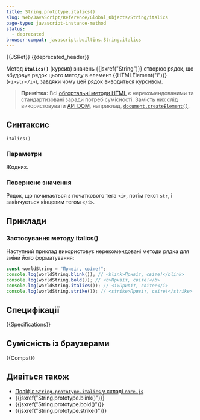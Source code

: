 ```yaml
---
title: String.prototype.italics()
slug: Web/JavaScript/Reference/Global_Objects/String/italics
page-type: javascript-instance-method
status:
  - deprecated
browser-compat: javascript.builtins.String.italics
---
```


{{JSRef}} {{deprecated_header}}

Метод **`italics()`** (курсив) значень {{jsxref("String")}} створює рядок, що вбудовує рядок цього методу в елемент {{HTMLElement("i")}} (`<i>str</i>`), завдяки чому цей рядок виводиться курсивом.

> **Примітка:** Всі [обгортальні методи HTML](/uk/docs/Web/JavaScript/Reference/Global_Objects/String#metody-dlia-obhortannia-v-html) є нерекомендованими та стандартизовані заради потреб сумісності. Замість них слід використовувати [API DOM](/uk/docs/Web/API/Document_Object_Model), наприклад, [`document.createElement()`](/uk/docs/Web/API/Document/createElement).

## Синтаксис

```js-nolint
italics()
```

### Параметри

Жодних.

### Повернене значення

Рядок, що починається з початкового тега `<i>`, потім текст `str`, і закінчується кінцевим тегом `</i>`.

## Приклади

### Застосування методу italics()

Наступний приклад використовує нерекомендовані методи рядка для зміни його форматування:

```js
const worldString = "Привіт, світе!";
console.log(worldString.blink()); // <blink>Привіт, світе!</blink>
console.log(worldString.bold()); // <b>Привіт, світе!</b>
console.log(worldString.italics()); // <i>Привіт, світе!</i>
console.log(worldString.strike()); // <strike>Привіт, світе!</strike>
```

## Специфікації

{{Specifications}}

## Сумісність із браузерами

{{Compat}}

## Дивіться також

- [Поліфіл `String.prototype.italics` у складі `core-js`](https://github.com/zloirock/core-js#ecmascript-string-and-regexp)
- {{jsxref("String.prototype.blink()")}}
- {{jsxref("String.prototype.bold()")}}
- {{jsxref("String.prototype.strike()")}}
